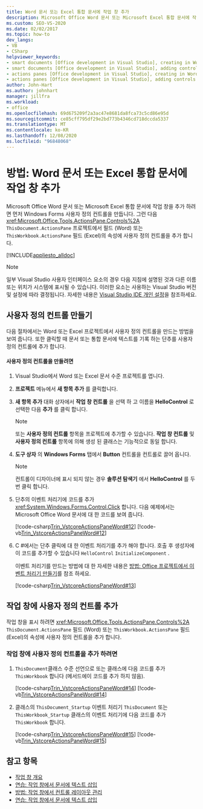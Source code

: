 ```yaml
---
title: Word 문서 또는 Excel 통합 문서에 작업 창 추가
description: Microsoft Office Word 문서 또는 Microsoft Excel 통합 문서에 작업 창을 추가 하는 방법에 대해 먼저 Windows Forms 사용자 정의 컨트롤을 만들어야 합니다.
ms.custom: SEO-VS-2020
ms.date: 02/02/2017
ms.topic: how-to
dev_langs:
- VB
- CSharp
helpviewer_keywords:
- smart documents [Office development in Visual Studio], creating in Word
- smart documents [Office development in Visual Studio], adding controls
- actions panes [Office development in Visual Studio], creating in Word
- actions panes [Office development in Visual Studio], adding controls
author: John-Hart
ms.author: johnhart
manager: jillfra
ms.workload:
- office
ms.openlocfilehash: 69d675209f2a3ac47e8681da8fca73c5cd86e95d
ms.sourcegitcommit: ce85cff795df29e2bd773b4346cd718dccda5337
ms.translationtype: MT
ms.contentlocale: ko-KR
ms.lasthandoff: 12/08/2020
ms.locfileid: "96848068"
---
```

# <a name="how-to-add-an-actions-pane-to-word-documents-or-excel-workbooks"></a>방법: Word 문서 또는 Excel 통합 문서에 작업 창 추가
  Microsoft Office Word 문서 또는 Microsoft Excel 통합 문서에 작업 창을 추가 하려면 먼저 Windows Forms 사용자 정의 컨트롤을 만듭니다. 그런 다음 <xref:Microsoft.Office.Tools.ActionsPane.Controls%2A> `ThisDocument.ActionsPane` 프로젝트에서 필드 (Word) 또는 `ThisWorkbook.ActionsPane` 필드 (Excel)의 속성에 사용자 정의 컨트롤을 추가 합니다.

 [!INCLUDE[appliesto_alldoc](../vsto/includes/appliesto-alldoc-md.md)]

> [!NOTE]
> 일부 Visual Studio 사용자 인터페이스 요소의 경우 다음 지침에 설명된 것과 다른 이름 또는 위치가 시스템에 표시될 수 있습니다. 이러한 요소는 사용하는 Visual Studio 버전 및 설정에 따라 결정됩니다. 자세한 내용은 [Visual Studio IDE 개인 설정](../ide/personalizing-the-visual-studio-ide.md)을 참조하세요.

## <a name="creating-the-user-control"></a>사용자 정의 컨트롤 만들기
 다음 절차에서는 Word 또는 Excel 프로젝트에서 사용자 정의 컨트롤을 만드는 방법을 보여 줍니다. 또한 클릭할 때 문서 또는 통합 문서에 텍스트를 기록 하는 단추를 사용자 정의 컨트롤에 추가 합니다.

#### <a name="to-create-the-user-control"></a>사용자 정의 컨트롤을 만들려면

1. Visual Studio에서 Word 또는 Excel 문서 수준 프로젝트를 엽니다.

2. **프로젝트** 메뉴에서 **새 항목 추가** 를 클릭합니다.

3. **새 항목 추가** 대화 상자에서 **작업 창 컨트롤** 을 선택 하 고 이름을 **HelloControl** 로 선택한 다음 **추가** 를 클릭 합니다.

    > [!NOTE]
    > 또는 **사용자 정의 컨트롤** 항목을 프로젝트에 추가할 수 있습니다. **작업 창 컨트롤** 및 **사용자 정의 컨트롤** 항목에 의해 생성 된 클래스는 기능적으로 동일 합니다.

4. **도구 상자** 의 **Windows Forms** 탭에서 **Button** 컨트롤을 컨트롤로 끌어 옵니다.

    > [!NOTE]
    > 컨트롤이 디자이너에 표시 되지 않는 경우 **솔루션 탐색기** 에서 **HelloControl** 를 두 번 클릭 합니다.

5. 단추의 이벤트 처리기에 코드를 추가 <xref:System.Windows.Forms.Control.Click> 합니다. 다음 예제에서는 Microsoft Office Word 문서에 대 한 코드를 보여 줍니다.

     [!code-csharp[Trin_VstcoreActionsPaneWord#12](../vsto/codesnippet/CSharp/Trin_VstcoreActionsPaneWordCS/HelloControl.cs#12)]
     [!code-vb[Trin_VstcoreActionsPaneWord#12](../vsto/codesnippet/VisualBasic/Trin_VstcoreActionsPaneWordVB/HelloControl.vb#12)]

6. C #에서는 단추 클릭에 대 한 이벤트 처리기를 추가 해야 합니다. 호출 후 생성자에이 코드를 추가할 수 있습니다 `HelloControl` `InitializeComponent` .

     이벤트 처리기를 만드는 방법에 대 한 자세한 내용은 [방법: Office 프로젝트에서 이벤트 처리기 만들기](../vsto/how-to-create-event-handlers-in-office-projects.md)를 참조 하세요.

     [!code-csharp[Trin_VstcoreActionsPaneWord#13](../vsto/codesnippet/CSharp/Trin_VstcoreActionsPaneWordCS/HelloControl.cs#13)]

## <a name="add-the-user-control-to-the-actions-pane"></a>작업 창에 사용자 정의 컨트롤 추가
 작업 창을 표시 하려면 <xref:Microsoft.Office.Tools.ActionsPane.Controls%2A> `ThisDocument.ActionsPane` 필드 (Word) 또는 `ThisWorkbook.ActionsPane` 필드 (Excel)의 속성에 사용자 정의 컨트롤을 추가 합니다.

### <a name="to-add-the-user-control-to-the-actions-pane"></a>작업 창에 사용자 정의 컨트롤을 추가 하려면

1. `ThisDocument`클래스 수준 선언으로 또는 클래스에 다음 코드를 추가 `ThisWorkbook` 합니다 (메서드에이 코드를 추가 하지 않음).

     [!code-csharp[Trin_VstcoreActionsPaneWord#14](../vsto/codesnippet/CSharp/Trin_VstcoreActionsPaneWordCS/ThisDocument.cs#14)]
     [!code-vb[Trin_VstcoreActionsPaneWord#14](../vsto/codesnippet/VisualBasic/Trin_VstcoreActionsPaneWordVB/ThisDocument.vb#14)]

2. 클래스의 `ThisDocument_Startup` 이벤트 처리기 `ThisDocument` 또는 `ThisWorkbook_Startup` 클래스의 이벤트 처리기에 다음 코드를 추가 `ThisWorkbook` 합니다.

     [!code-csharp[Trin_VstcoreActionsPaneWord#15](../vsto/codesnippet/CSharp/Trin_VstcoreActionsPaneWordCS/ThisDocument.cs#15)]
     [!code-vb[Trin_VstcoreActionsPaneWord#15](../vsto/codesnippet/VisualBasic/Trin_VstcoreActionsPaneWordVB/ThisDocument.vb#15)]

## <a name="see-also"></a>참고 항목
- [작업 창 개요](../vsto/actions-pane-overview.md)
- [연습: 작업 창에서 문서에 텍스트 삽입](../vsto/walkthrough-inserting-text-into-a-document-from-an-actions-pane.md)
- [방법: 작업 창에서 컨트롤 레이아웃 관리](../vsto/how-to-manage-control-layout-on-actions-panes.md)
- [연습: 작업 창에서 문서에 텍스트 삽입](../vsto/walkthrough-inserting-text-into-a-document-from-an-actions-pane.md)
